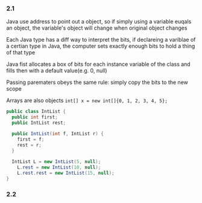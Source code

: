 ### 2.1

Java use address to point out a object, so if simply using a variable euqals an object, the variable's object will change when original object changes

Each Java type has a diff way to interpret the bits, if declareing a variblae of a certian type in Java, the computer sets exactly enough bits to hold a thing of that type

Java fist allocates a box of bits for each instance variable of the class and fills then with a default value(e.g. 0, null)

Passing parematers obeys the same rule: simply copy the bits to the new scope

Arrays are also objects `int[] x = new int[]{0, 1, 2, 3, 4, 5};`

```java
public class IntList {
  public int first;
  public IntList rest;        

  public IntList(int f, IntList r) {
    first = f;
    rest = r;
  }
  
  IntList L = new IntList(5, null);
	L.rest = new IntList(10, null);
	L.rest.rest = new IntList(15, null);
}
```



### 2.2

